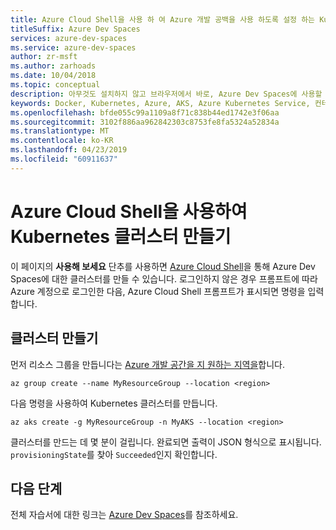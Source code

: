 ```yaml
---
title: Azure Cloud Shell을 사용 하 여 Azure 개발 공백을 사용 하도록 설정 하는 Kubernetes 클러스터를 만드는 방법
titleSuffix: Azure Dev Spaces
services: azure-dev-spaces
ms.service: azure-dev-spaces
author: zr-msft
ms.author: zarhoads
ms.date: 10/04/2018
ms.topic: conceptual
description: 아무것도 설치하지 않고 브라우저에서 바로, Azure Dev Spaces에 사용할 수 있는 Kubernetes 클러스터를 빠르게 만드는 방법을 알아보세요.
keywords: Docker, Kubernetes, Azure, AKS, Azure Kubernetes Service, 컨테이너, Helm, 서비스 메시, 서비스 메시 라우팅, kubectl, k8s
ms.openlocfilehash: bfde055c99a1109a8f71c838b44ed1742e3f06aa
ms.sourcegitcommit: 3102f886aa962842303c8753fe8fa5324a52834a
ms.translationtype: MT
ms.contentlocale: ko-KR
ms.lasthandoff: 04/23/2019
ms.locfileid: "60911637"
---
```

# <a name="create-a-kubernetes-cluster-using-azure-cloud-shell"></a>Azure Cloud Shell을 사용하여 Kubernetes 클러스터 만들기

이 페이지의 **사용해 보세요** 단추를 사용하면 [Azure Cloud Shell](/azure/cloud-shell)을 통해 Azure Dev Spaces에 대한 클러스터를 만들 수 있습니다. 로그인하지 않은 경우 프롬프트에 따라 Azure 계정으로 로그인한 다음, Azure Cloud Shell 프롬프트가 표시되면 명령을 입력합니다.

## <a name="create-the-cluster"></a>클러스터 만들기

먼저 리소스 그룹을 만듭니다는 [Azure 개발 공간을 지 원하는 지역을](https://docs.microsoft.com/azure/dev-spaces/#a-rapid,-iterative-kubernetes-development-experience-for-teams)합니다.

```azurecli-interactive
az group create --name MyResourceGroup --location <region>
```

다음 명령을 사용하여 Kubernetes 클러스터를 만듭니다.

```azurecli-interactive
az aks create -g MyResourceGroup -n MyAKS --location <region>
```

클러스터를 만드는 데 몇 분이 걸립니다.  완료되면 출력이 JSON 형식으로 표시됩니다. `provisioningState`를 찾아 `Succeeded`인지 확인합니다.

## <a name="next-steps"></a>다음 단계

전체 자습서에 대한 링크는 [Azure Dev Spaces](/azure/dev-spaces/)를 참조하세요.
